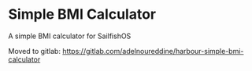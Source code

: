 # Simple BMI Calculator

A simple BMI calculator for SailfishOS

Moved to gitlab: https://gitlab.com/adelnoureddine/harbour-simple-bmi-calculator
